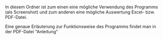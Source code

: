 In diesem Ordner ist zum einen eine mögliche Verwendung des Programms (als Screenshot) und zum anderen eine mögliche Auswertung Excel- bzw. PDF-Datei.

Eine genaue Erläuterung zur Funktionsweise des Programms findet man in der PDF-Datei "Anleitung"

